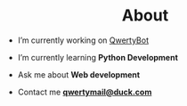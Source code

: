 <h1 align="center">About</h1>


- I’m currently working on [QwertyBot](https://github.com/QwertyIsCoding/QwertyBot)

- I’m currently learning **Python Development**

- Ask me about **Web development**

- Contact me **qwertymail@duck.com**

